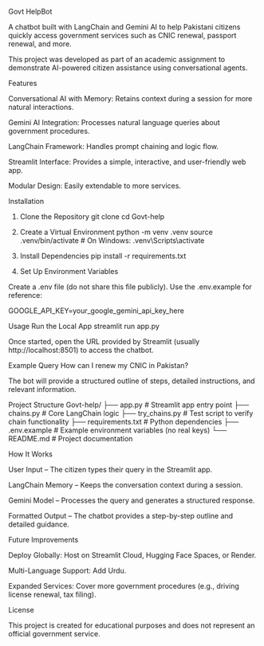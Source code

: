 Govt HelpBot

A chatbot built with LangChain and Gemini AI to help Pakistani citizens quickly access government services such as CNIC renewal, passport renewal, and more.

This project was developed as part of an academic assignment to demonstrate AI-powered citizen assistance using conversational agents.

Features

Conversational AI with Memory: Retains context during a session for more natural interactions.

Gemini AI Integration: Processes natural language queries about government procedures.

LangChain Framework: Handles prompt chaining and logic flow.

Streamlit Interface: Provides a simple, interactive, and user-friendly web app.

Modular Design: Easily extendable to more services.

Installation

1. Clone the Repository
git clone <your-repo-url>
cd Govt-help

2. Create a Virtual Environment
python -m venv .venv
source .venv/bin/activate   # On Windows: .venv\Scripts\activate

3. Install Dependencies
pip install -r requirements.txt

4. Set Up Environment Variables

Create a .env file (do not share this file publicly). Use the .env.example for reference:

GOOGLE_API_KEY=your_google_gemini_api_key_here

Usage
Run the Local App
streamlit run app.py


Once started, open the URL provided by Streamlit (usually http://localhost:8501) to access the chatbot.

Example Query
How can I renew my CNIC in Pakistan?


The bot will provide a structured outline of steps, detailed instructions, and relevant information.

Project Structure
Govt-help/
├── app.py                # Streamlit app entry point
├── chains.py             # Core LangChain logic
├── try_chains.py         # Test script to verify chain functionality
├── requirements.txt      # Python dependencies
├── .env.example          # Example environment variables (no real keys)
└── README.md             # Project documentation

How It Works

User Input – The citizen types their query in the Streamlit app.

LangChain Memory – Keeps the conversation context during a session.

Gemini Model – Processes the query and generates a structured response.

Formatted Output – The chatbot provides a step-by-step outline and detailed guidance.

Future Improvements

Deploy Globally: Host on Streamlit Cloud, Hugging Face Spaces, or Render.

Multi-Language Support: Add Urdu.

Expanded Services: Cover more government procedures (e.g., driving license renewal, tax filing).

License

This project is created for educational purposes and does not represent an official government service.
